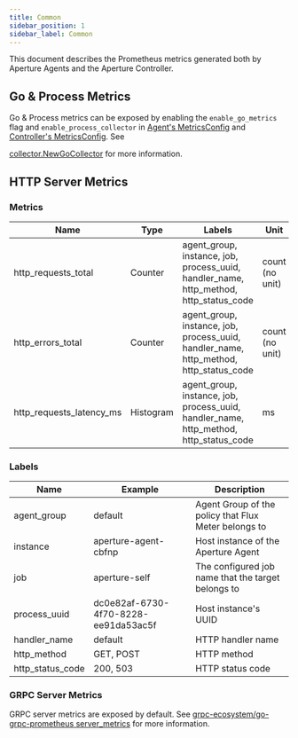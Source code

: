 ```yaml
---
title: Common
sidebar_position: 1
sidebar_label: Common
---
```


This document describes the Prometheus metrics generated both by Aperture Agents
and the Aperture Controller.

## Go & Process Metrics

Go & Process metrics can be exposed by enabling the `enable_go_metrics` flag and
`enable_process_collector` in
[Agent's MetricsConfig](reference/configuration/agent.md#metrics-config) and
[Controller's MetricsConfig](reference/configuration/controller.md#metrics-config).
See

<!-- vale off -->

[collector.NewGoCollector](https://pkg.go.dev/github.com/prometheus/client_golang@v1.13.0/prometheus/collectors#NewGoCollector)
for more information.

<!-- vale on -->

## HTTP Server Metrics

### Metrics

<!-- vale off -->

| Name                     | Type      | Labels                                                                                | Unit            | Description                                     |
| ------------------------ | --------- | ------------------------------------------------------------------------------------- | --------------- | ----------------------------------------------- |
| http_requests_total      | Counter   | agent_group, instance, job, process_uuid, handler_name, http_method, http_status_code | count (no unit) | Total number of requests received               |
| http_errors_total        | Counter   | agent_group, instance, job, process_uuid, handler_name, http_method, http_status_code | count (no unit) | Total number of errors that occurred            |
| http_requests_latency_ms | Histogram | agent_group, instance, job, process_uuid, handler_name, http_method, http_status_code | ms              | Latency of the requests processed by the server |

<!-- vale on -->

### Labels

<!-- vale off -->

| Name             | Example                              | Description                                          |
| ---------------- | ------------------------------------ | ---------------------------------------------------- |
| agent_group      | default                              | Agent Group of the policy that Flux Meter belongs to |
| instance         | aperture-agent-cbfnp                 | Host instance of the Aperture Agent                  |
| job              | aperture-self                        | The configured job name that the target belongs to   |
| process_uuid     | dc0e82af-6730-4f70-8228-ee91da53ac5f | Host instance's UUID                                 |
| handler_name     | default                              | HTTP handler name                                    |
| http_method      | GET, POST                            | HTTP method                                          |
| http_status_code | 200, 503                             | HTTP status code                                     |

<!-- vale on -->

### GRPC Server Metrics

GRPC server metrics are exposed by default. See
[grpc-ecosystem/go-grpc-prometheus server_metrics](https://pkg.go.dev/github.com/grpc-ecosystem/go-grpc-prometheus#NewServerMetrics)
for more information.
